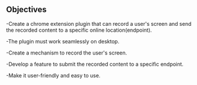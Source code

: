 ## Objectives

-Create a chrome extension plugin that can record a user's screen and send the recorded content to a specific online location(endpoint).

-The plugin must work seamlessly on desktop.

-Create a mechanism to record the user's screen.

-Develop a feature to submit the recorded content to a specific endpoint.

-Make it user-friendly and easy to use.
